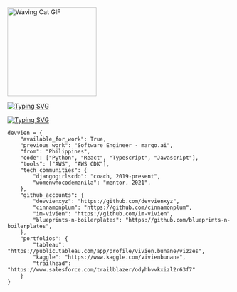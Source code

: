 
<img src="https://media.tenor.com/WX8OXgN5VpMAAAAi/waving-wave-hello.gif" alt="Waving Cat GIF" width="200px" style="">


[![Typing SVG](https://readme-typing-svg.demolab.com?font=VT323&size=50&pause=1000&color=6EFF09&background=FFFE9300&center=false&multiline=true&repeat=false&width=435&height=100&lines=Hey!+I'm+Vivien+%F0%9F%98%B8)](https://git.io/typing-svg)


[![Typing SVG](https://readme-typing-svg.demolab.com?font=VT323&pause=1000&color=6EFF09&background=FFFE9300&multiline=true&repeat=true&random=true&width=435&height=40&lines=A+little+more+about+me%3A)](https://git.io/typing-svg)


```Python3
devvien = {
    "available_for_work": True,
    "previous_work": "Software Engineer - marqo.ai",
    "from": "Philippines",
    "code": ["Python", "React", "Typescript", "Javascript"],
    "tools": ["AWS", "AWS CDK"],
    "tech_communities": {
        "djangogirlscdo": "coach, 2019-present",
        "womenwhocodemanila": "mentor, 2021",
    },
    "github_accounts": {
        "devvienxyz": "https://github.com/devvienxyz",
        "cinnamonplum": "https://github.com/cinnamonplum",
        "im-vivien": "https://github.com/im-vivien",
        "blueprints-n-boilerplates": "https://github.com/blueprints-n-boilerplates",
    },
    "portfolios": {
        "tableau": "https://public.tableau.com/app/profile/vivien.bunane/vizzes",
        "kaggle": "https://www.kaggle.com/vivienbunane",
        "trailhead": "https://www.salesforce.com/trailblazer/odyhbvvkxizl2r63f7"
    }
}
```